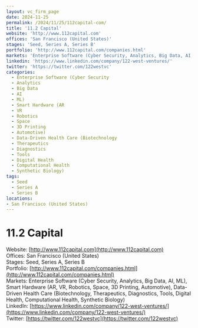 ```yaml
---
layout: vc_firm_page
date: 2024-11-25
permalink: /2024/11/25/112capital-com/
title: '11.2 Capital'
website: 'http://www.112capital.com'
offices: 'San Francisco (United States)'
stages: 'Seed, Series A, Series B'
portfolio: 'http://www.112capital.com/companies.html'
markets: 'Enterprise Software (Cyber Security, Analytics, Big Data, AI, ML), Smart Hardware (AR, VR, Robotics, Space, 3D Printing, Automotive), Data-Driven Health Care (Biotechnology, Therapeutics, Diagnostics, Tools, Digital Health, Computational Health, Synthetic Biology)'
linkedin: 'https://www.linkedin.com/company/122-west-ventures/'
twitter: 'https://twitter.com/122westvc'
categories:
  - Enterprise Software (Cyber Security
  - Analytics
  - Big Data
  - AI
  - ML)
  - Smart Hardware (AR
  - VR
  - Robotics
  - Space
  - 3D Printing
  - Automotive)
  - Data-Driven Health Care (Biotechnology
  - Therapeutics
  - Diagnostics
  - Tools
  - Digital Health
  - Computational Health
  - Synthetic Biology)
tags:
  - Seed
  - Series A
  - Series B
locations:
- San Francisco (United States)
---
```


# 11.2 Capital
Website: [http://www.112capital.com](http://www.112capital.com)  
Offices: San Francisco (United States)  
Stages: Seed, Series A, Series B  
Portfolio: [http://www.112capital.com/companies.html](http://www.112capital.com/companies.html)  
Markets: Enterprise Software (Cyber Security, Analytics, Big Data, AI, ML), Smart Hardware (AR, VR, Robotics, Space, 3D Printing, Automotive), Data-Driven Health Care (Biotechnology, Therapeutics, Diagnostics, Tools, Digital Health, Computational Health, Synthetic Biology)  
LinkedIn: [https://www.linkedin.com/company/122-west-ventures/](https://www.linkedin.com/company/122-west-ventures/)  
Twitter: [https://twitter.com/122westvc](https://twitter.com/122westvc)  
